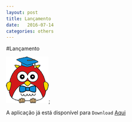 ```yaml
---
layout: post
title: Lançamento
date:   2016-07-14
categories: others
---
```

#Lançamento

![Ellie](mascoteGif1.gif);


A aplicação já está disponível para `Download` [Aqui](https://sourceforge.net/projects/educationellie/files/latest/download "Aqui")
